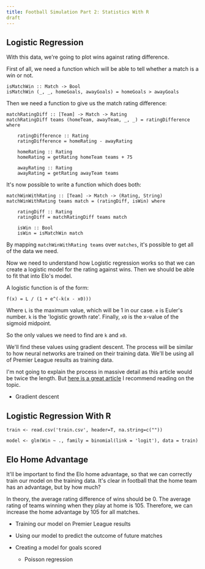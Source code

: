 ```yaml
---
title: Football Simulation Part 2: Statistics With R
draft
---
```


## Logistic Regression

With this data, we're going to plot wins against rating difference.

First of all, we need a function which will be able to tell whether a match is a
win or not.

```
isMatchWin :: Match -> Bool
isMatchWin (_, _, homeGoals, awayGoals) = homeGoals > awayGoals
```

Then we need a function to give us the match rating difference:

```
matchRatingDiff :: [Team] -> Match -> Rating
matchRatingDiff teams (homeTeam, awayTeam, _, _) = ratingDifference where

    ratingDifference :: Rating
    ratingDifference = homeRating - awayRating

    homeRating :: Rating
    homeRating = getRating homeTeam teams + 75

    awayRating :: Rating
    awayRating = getRating awayTeam teams
```

It's now possible to write a function which does both:

```
matchWinWithRating :: [Team] -> Match -> (Rating, String)
matchWinWithRating teams match = (ratingDiff, isWin) where

    ratingDiff :: Rating
    ratingDiff = matchRatingDiff teams match

    isWin :: Bool
    isWin = isMatchWin match
```

By mapping `matchWinWithRating teams` over `matches`, it's possible to get all
of the data we need.

Now we need to understand how Logistic regression works so that we can create a
logistic model for the rating against wins. Then we should be able to fit that
into Elo's model.

A logistic function is of the form:

```
f(x) = L / (1 + e^(-k(x - x0)))
```

Where `L` is the maximum value, which will be 1 in our case. `e` is Euler's
number. `k` is the 'logistic growth rate'. Finally, `x0` is the x-value of the
sigmoid midpoint.

So the only values we need to find are `k` and `x0`.

We'll find these values using gradient descent. The process will be similar to
how neural networks are trained on their training data. We'll be using all of
Premier League results as training data.

I'm not going to explain the process in massive detail as this article would be
twice the length. But [here is a great
article](http://ucanalytics.com/blogs/gradient-descent-logistic-regression-simplified-step-step-visual-guide/)
I recommend reading on the topic.

- Gradient descent

## Logistic Regression With R

```
train <- read.csv('train.csv', header=T, na.string=c(""))

model <- glm(Win ~ ., family = binomial(link = 'logit'), data = train)
```

## Elo Home Advantage

It'll be important to find the Elo home advantage, so that we can correctly
train our model on the training data. It's clear in football that the home team
has an advantage, but by how much?

In theory, the average rating difference of wins should be 0. The average rating
of teams winning when they play at home is 105. Therefore, we can increase the
home advantage by 105 for all matches.

- Training our model on Premier League results
- Using our model to predict the outcome of future matches

- Creating a model for goals scored
    - Poisson regression
